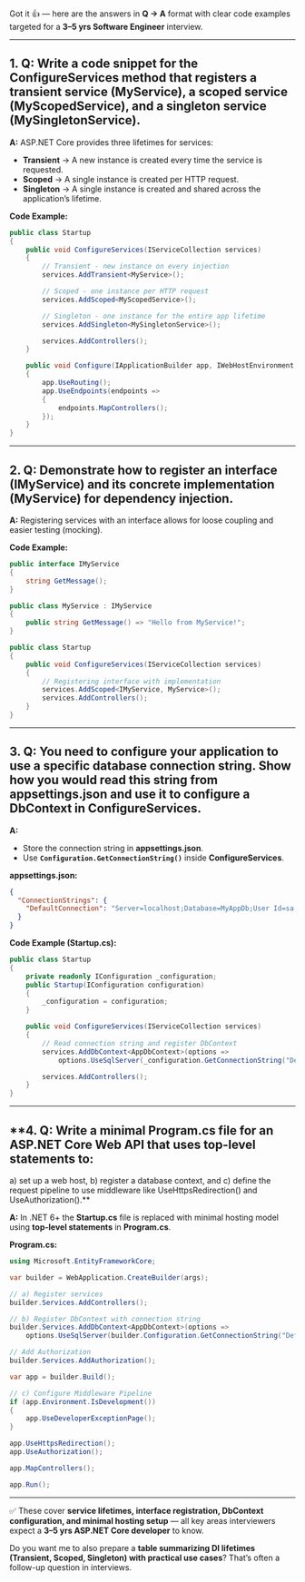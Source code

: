 Got it 👍 — here are the answers in **Q → A** format with clear code examples targeted for a **3–5 yrs Software Engineer** interview.

---

## **1. Q: Write a code snippet for the ConfigureServices method that registers a transient service (MyService), a scoped service (MyScopedService), and a singleton service (MySingletonService).**

**A:**
ASP.NET Core provides three lifetimes for services:

* **Transient** → A new instance is created every time the service is requested.
* **Scoped** → A single instance is created per HTTP request.
* **Singleton** → A single instance is created and shared across the application’s lifetime.

**Code Example:**

```csharp
public class Startup
{
    public void ConfigureServices(IServiceCollection services)
    {
        // Transient - new instance on every injection
        services.AddTransient<MyService>();

        // Scoped - one instance per HTTP request
        services.AddScoped<MyScopedService>();

        // Singleton - one instance for the entire app lifetime
        services.AddSingleton<MySingletonService>();

        services.AddControllers();
    }

    public void Configure(IApplicationBuilder app, IWebHostEnvironment env)
    {
        app.UseRouting();
        app.UseEndpoints(endpoints =>
        {
            endpoints.MapControllers();
        });
    }
}
```

---

## **2. Q: Demonstrate how to register an interface (IMyService) and its concrete implementation (MyService) for dependency injection.**

**A:**
Registering services with an interface allows for loose coupling and easier testing (mocking).

**Code Example:**

```csharp
public interface IMyService
{
    string GetMessage();
}

public class MyService : IMyService
{
    public string GetMessage() => "Hello from MyService!";
}

public class Startup
{
    public void ConfigureServices(IServiceCollection services)
    {
        // Registering interface with implementation
        services.AddScoped<IMyService, MyService>();
        services.AddControllers();
    }
}
```

---

## **3. Q: You need to configure your application to use a specific database connection string. Show how you would read this string from appsettings.json and use it to configure a DbContext in ConfigureServices.**

**A:**

* Store the connection string in **appsettings.json**.
* Use **`Configuration.GetConnectionString()`** inside **ConfigureServices**.

**appsettings.json:**

```json
{
  "ConnectionStrings": {
    "DefaultConnection": "Server=localhost;Database=MyAppDb;User Id=sa;Password=yourpassword;"
  }
}
```

**Code Example (Startup.cs):**

```csharp
public class Startup
{
    private readonly IConfiguration _configuration;
    public Startup(IConfiguration configuration)
    {
        _configuration = configuration;
    }

    public void ConfigureServices(IServiceCollection services)
    {
        // Read connection string and register DbContext
        services.AddDbContext<AppDbContext>(options =>
            options.UseSqlServer(_configuration.GetConnectionString("DefaultConnection")));

        services.AddControllers();
    }
}
```

---

## \*\*4. Q: Write a minimal Program.cs file for an ASP.NET Core Web API that uses top-level statements to:

a) set up a web host,
b) register a database context, and
c) define the request pipeline to use middleware like UseHttpsRedirection() and UseAuthorization().\*\*

**A:**
In .NET 6+ the **Startup.cs** file is replaced with minimal hosting model using **top-level statements** in **Program.cs**.

**Program.cs:**

```csharp
using Microsoft.EntityFrameworkCore;

var builder = WebApplication.CreateBuilder(args);

// a) Register services
builder.Services.AddControllers();

// b) Register DbContext with connection string
builder.Services.AddDbContext<AppDbContext>(options =>
    options.UseSqlServer(builder.Configuration.GetConnectionString("DefaultConnection")));

// Add Authorization
builder.Services.AddAuthorization();

var app = builder.Build();

// c) Configure Middleware Pipeline
if (app.Environment.IsDevelopment())
{
    app.UseDeveloperExceptionPage();
}

app.UseHttpsRedirection();
app.UseAuthorization();

app.MapControllers();

app.Run();
```

---

✅ These cover **service lifetimes, interface registration, DbContext configuration, and minimal hosting setup** — all key areas interviewers expect a **3–5 yrs ASP.NET Core developer** to know.

Do you want me to also prepare a **table summarizing DI lifetimes (Transient, Scoped, Singleton) with practical use cases**? That’s often a follow-up question in interviews.
